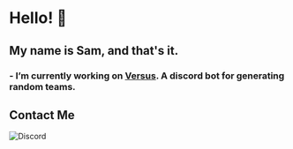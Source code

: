 # Hello! 👋

## My name is Sam, and that's it.

### - I’m currently working on [Versus](https://discord.com/oauth2/authorize?client_id=837732310194454588&permissions=2164599888&scope=bot). A discord bot for generating random teams.

## Contact Me

![Discord](https://discord.c99.nl/widget/theme-4/388733878392717330.png)
